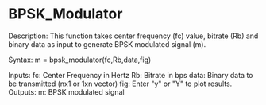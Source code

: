 # BPSK_Modulator

Description:
  This function takes center frequency (fc) value, bitrate (Rb) and binary data as
  input to generate BPSK modulated signal (m).

Syntax:
  m = bpsk_modulator(fc,Rb,data,fig)

Inputs:
  fc: Center Frequency in Hertz
  Rb: Bitrate in bps
  data: Binary data to be transmitted (nx1 or 1xn vector)
  fig: Enter "y" or "Y" to plot results.
Outputs:
  m: BPSK modulated signal

